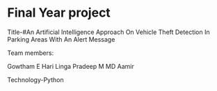 # Final Year project
 
Title-#An Artificial Intelligence Approach On Vehicle Theft Detection In
Parking Areas With An Alert Message 

Team members:

Gowtham E
Hari Linga Pradeep M
MD Aamir

Technology-Python
